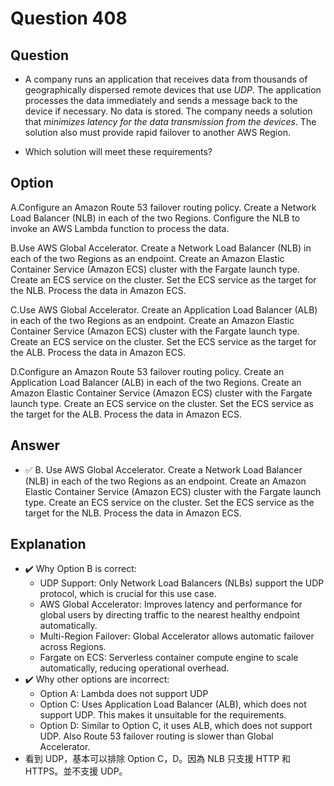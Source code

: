 # Question 408
## Question
* A company runs an application that receives data from thousands of geographically dispersed remote devices that use *UDP*. The application processes the data immediately and sends a message back to the device if necessary. No data is stored. The company needs a solution that *minimizes latency for the data transmission from the devices*. The solution also must provide rapid failover to another AWS Region.

* Which solution will meet these requirements?

## Option
A.Configure an Amazon Route 53 failover routing policy. Create a Network Load Balancer (NLB) in each of the two Regions. Configure the NLB to invoke an AWS Lambda function to process the data.

B.Use AWS Global Accelerator. Create a Network Load Balancer (NLB) in each of the two Regions as an endpoint. Create an Amazon Elastic Container Service (Amazon ECS) cluster with the Fargate launch type. Create an ECS service on the cluster. Set the ECS service as the target for the NLB. Process the data in Amazon ECS.

C.Use AWS Global Accelerator. Create an Application Load Balancer (ALB) in each of the two Regions as an endpoint. Create an Amazon Elastic Container Service (Amazon ECS) cluster with the Fargate launch type. Create an ECS service on the cluster. Set the ECS service as the target for the ALB. Process the data in Amazon ECS.

D.Configure an Amazon Route 53 failover routing policy. Create an Application Load Balancer (ALB) in each of the two Regions. Create an Amazon Elastic Container Service (Amazon ECS) cluster with the Fargate launch type. Create an ECS service on the cluster. Set the ECS service as the target for the ALB. Process the data in Amazon ECS.

## Answer
* ✅ B. Use AWS Global Accelerator. Create a Network Load Balancer (NLB) in each of the two Regions as an endpoint. Create an Amazon Elastic Container Service (Amazon ECS) cluster with the Fargate launch type. Create an ECS service on the cluster. Set the ECS service as the target for the NLB. Process the data in Amazon ECS.

## Explanation
* ✔️ Why Option B is correct:
  * UDP Support: Only Network Load Balancers (NLBs) support the UDP protocol, which is crucial for this use case.
  * AWS Global Accelerator: Improves latency and performance for global users by directing traffic to the nearest healthy endpoint automatically.
  * Multi-Region Failover: Global Accelerator allows automatic failover across Regions.
  * Fargate on ECS: Serverless container compute engine to scale automatically, reducing operational overhead.
* ✔️ Why other options are incorrect:
  * Option A: Lambda does not support UDP
  * Option C: Uses Application Load Balancer (ALB), which does not support UDP. This makes it unsuitable for the requirements.
  * Option D: Similar to Option C, it uses ALB, which does not support UDP. Also Route 53 failover routing is slower than Global Accelerator.
* 看到 UDP，基本可以排除 Option C，D。因為 NLB 只支援 HTTP 和 HTTPS。並不支援 UDP。
